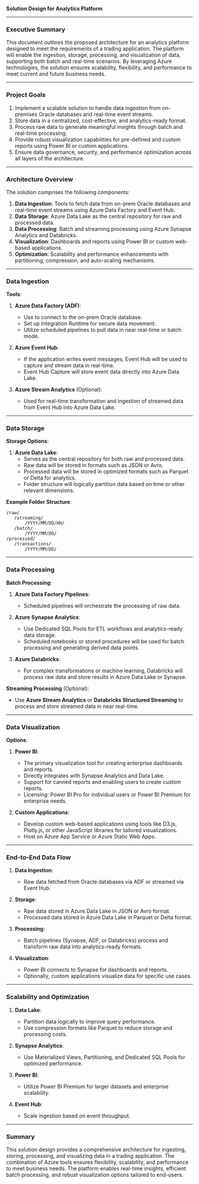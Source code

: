 **Solution Design for Analytics Platform**

---

### **Executive Summary**
This document outlines the proposed architecture for an analytics platform designed to meet the requirements of a trading application. The platform will enable the ingestion, storage, processing, and visualization of data, supporting both batch and real-time scenarios. By leveraging Azure technologies, the solution ensures scalability, flexibility, and performance to meet current and future business needs.

---

### **Project Goals**
1. Implement a scalable solution to handle data ingestion from on-premises Oracle databases and real-time event streams.
2. Store data in a centralized, cost-effective, and analytics-ready format.
3. Process raw data to generate meaningful insights through batch and real-time processing.
4. Provide robust visualization capabilities for pre-defined and custom reports using Power BI or custom applications.
5. Ensure data governance, security, and performance optimization across all layers of the architecture.

---

### **Architecture Overview**
The solution comprises the following components:
1. **Data Ingestion**: Tools to fetch data from on-prem Oracle databases and real-time event streams using Azure Data Factory and Event Hub.
2. **Data Storage**: Azure Data Lake as the central repository for raw and processed data.
3. **Data Processing**: Batch and streaming processing using Azure Synapse Analytics and Databricks.
4. **Visualization**: Dashboards and reports using Power BI or custom web-based applications.
5. **Optimization**: Scalability and performance enhancements with partitioning, compression, and auto-scaling mechanisms.

---

### **Data Ingestion**
**Tools**:
1. **Azure Data Factory (ADF)**:
   - Use to connect to the on-prem Oracle database.
   - Set up Integration Runtime for secure data movement.
   - Utilize scheduled pipelines to pull data in near real-time or batch mode.

2. **Azure Event Hub**:
   - If the application writes event messages, Event Hub will be used to capture and stream data in real-time.
   - Event Hub Capture will store event data directly into Azure Data Lake.

3. **Azure Stream Analytics** (Optional):
   - Used for real-time transformation and ingestion of streamed data from Event Hub into Azure Data Lake.

---

### **Data Storage**
**Storage Options**:
1. **Azure Data Lake**:
   - Serves as the central repository for both raw and processed data.
   - Raw data will be stored in formats such as JSON or Avro.
   - Processed data will be stored in optimized formats such as Parquet or Delta for analytics.
   - Folder structure will logically partition data based on time or other relevant dimensions.

**Example Folder Structure**:
```
/raw/
   /streaming/
       /YYYY/MM/DD/HH/
   /batch/
       /YYYY/MM/DD/
/processed/
   /transactions/
       /YYYY/MM/DD/
```

---

### **Data Processing**
**Batch Processing**:
1. **Azure Data Factory Pipelines**:
   - Scheduled pipelines will orchestrate the processing of raw data.

2. **Azure Synapse Analytics**:
   - Use Dedicated SQL Pools for ETL workflows and analytics-ready data storage.
   - Scheduled notebooks or stored procedures will be used for batch processing and generating derived data points.

3. **Azure Databricks**:
   - For complex transformations or machine learning, Databricks will process raw data and store results in Azure Data Lake or Synapse.

**Streaming Processing** (Optional):
- Use **Azure Stream Analytics** or **Databricks Structured Streaming** to process and store streamed data in near real-time.

---

### **Data Visualization**
**Options**:
1. **Power BI**:
   - The primary visualization tool for creating enterprise dashboards and reports.
   - Directly integrates with Synapse Analytics and Data Lake.
   - Support for canned reports and enabling users to create custom reports.
   - Licensing: Power BI Pro for individual users or Power BI Premium for enterprise needs.

2. **Custom Applications**:
   - Develop custom web-based applications using tools like D3.js, Plotly.js, or other JavaScript libraries for tailored visualizations.
   - Host on Azure App Service or Azure Static Web Apps.

---

### **End-to-End Data Flow**
1. **Data Ingestion**:
   - Raw data fetched from Oracle databases via ADF or streamed via Event Hub.

2. **Storage**:
   - Raw data stored in Azure Data Lake in JSON or Avro format.
   - Processed data stored in Azure Data Lake in Parquet or Delta format.

3. **Processing**:
   - Batch pipelines (Synapse, ADF, or Databricks) process and transform raw data into analytics-ready formats.

4. **Visualization**:
   - Power BI connects to Synapse for dashboards and reports.
   - Optionally, custom applications visualize data for specific use cases.

---

### **Scalability and Optimization**
1. **Data Lake**:
   - Partition data logically to improve query performance.
   - Use compression formats like Parquet to reduce storage and processing costs.

2. **Synapse Analytics**:
   - Use Materialized Views, Partitioning, and Dedicated SQL Pools for optimized performance.

3. **Power BI**:
   - Utilize Power BI Premium for larger datasets and enterprise scalability.

4. **Event Hub**:
   - Scale ingestion based on event throughput.

---

### **Summary**
This solution design provides a comprehensive architecture for ingesting, storing, processing, and visualizing data in a trading application. The combination of Azure tools ensures flexibility, scalability, and performance to meet business needs. The platform enables real-time insights, efficient batch processing, and robust visualization options tailored to end-users.

